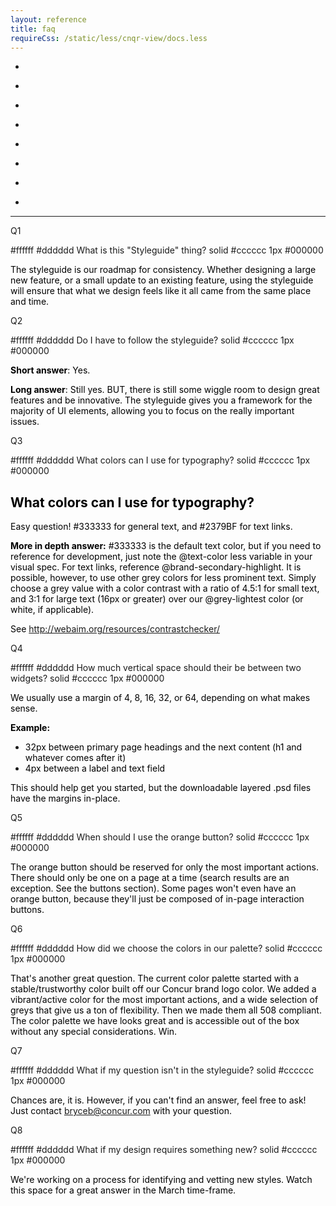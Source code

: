 ```yaml
---
layout: reference
title: faq
requireCss: /static/less/cnqr-view/docs.less
---
```


<ul>
  <li>
    <p>
      <ac:link ac:anchor="Q1">
        <ac:plain-text-link-body><![CDATA[What is this "Styleguide" thing?]]></ac:plain-text-link-body>
      </ac:link>
    </p>
  </li>
  <li>
    <p>
      <ac:link ac:anchor="Q2">
        <ac:plain-text-link-body><![CDATA[Do I have to follow the styleguide?]]></ac:plain-text-link-body>
      </ac:link>
    </p>
  </li>
  <li>
    <p>
      <ac:link ac:anchor="Q3">
        <ac:plain-text-link-body><![CDATA[What colors can I use for typography?]]></ac:plain-text-link-body>
      </ac:link>
    </p>
  </li>
  <li>
    <p>
      <ac:link ac:anchor="Q4">
        <ac:plain-text-link-body><![CDATA[How much vertical space should I use between two widgets?]]></ac:plain-text-link-body>
      </ac:link>
    </p>
  </li>
  <li>
    <p>
      <ac:link ac:anchor="Q5">
        <ac:plain-text-link-body><![CDATA[When should I use the orange buttons?]]></ac:plain-text-link-body>
      </ac:link>
    </p>
  </li>
  <li>
    <p>
      <ac:link ac:anchor="Q6">
        <ac:plain-text-link-body><![CDATA[How did we choose the colors in our palette?]]></ac:plain-text-link-body>
      </ac:link>
    </p>
  </li>
  <li>
    <p>
      <ac:link ac:anchor="Q7">
        <ac:plain-text-link-body><![CDATA[What if my question isn’t answered in the styleguide?]]></ac:plain-text-link-body>
      </ac:link>
    </p>
  </li>
  <li>
    <p>
      <ac:link ac:anchor="Q8">
        <ac:plain-text-link-body><![CDATA[What if my design requires something new?]]></ac:plain-text-link-body>
      </ac:link>
    </p>
  </li>
</ul>
<p> </p>
<hr/>
<p> </p>
<p>
  <ac:macro ac:name="anchor">
    <ac:default-parameter>Q1</ac:default-parameter>
  </ac:macro>
</p>
<ac:macro ac:name="panel">
  <ac:parameter ac:name="bgColor">#ffffff</ac:parameter>
  <ac:parameter ac:name="titleBGColor">#dddddd</ac:parameter>
  <ac:parameter ac:name="title">What is this "Styleguide" thing?</ac:parameter>
  <ac:parameter ac:name="borderStyle">solid</ac:parameter>
  <ac:parameter ac:name="borderColor">#cccccc</ac:parameter>
  <ac:parameter ac:name="borderWidth">1px</ac:parameter>
  <ac:parameter ac:name="titleColor">#000000</ac:parameter>
  <ac:rich-text-body>
    <p>
      <span style="color: rgb(0,0,0);">The styleguide is our roadmap for consistency. Whether designing a large new feature, or a small update to an existing feature, using the styleguide will ensure that what we design feels like it all came from the same place and time.</span>
    </p>
  </ac:rich-text-body>
</ac:macro>
<p> </p>
<p>
  <ac:macro ac:name="anchor">
    <ac:default-parameter>Q2</ac:default-parameter>
  </ac:macro>
</p>
<ac:macro ac:name="panel">
  <ac:parameter ac:name="bgColor">#ffffff</ac:parameter>
  <ac:parameter ac:name="titleBGColor">#dddddd</ac:parameter>
  <ac:parameter ac:name="title">Do I have to follow the styleguide?</ac:parameter>
  <ac:parameter ac:name="borderStyle">solid</ac:parameter>
  <ac:parameter ac:name="borderColor">#cccccc</ac:parameter>
  <ac:parameter ac:name="borderWidth">1px</ac:parameter>
  <ac:parameter ac:name="titleColor">#000000</ac:parameter>
  <ac:rich-text-body>
    <p>
      <span style="color: rgb(0,0,0);">
        <strong>Short answer</strong>: Yes.</span>
      <span> </span>
    </p>
    <p>
      <span style="color: rgb(0,0,0);">
        <strong>Long answer</strong>: Still yes. BUT, there is still some wiggle room to design great features and be innovative. The styleguide gives you a framework for the majority of UI elements, allowing you to focus on the really important issues.</span>
    </p>
  </ac:rich-text-body>
</ac:macro>
<p> </p>
<p>
  <ac:macro ac:name="anchor">
    <ac:default-parameter>Q3</ac:default-parameter>
  </ac:macro>
</p>
<ac:macro ac:name="panel">
  <ac:parameter ac:name="bgColor">#ffffff</ac:parameter>
  <ac:parameter ac:name="titleBGColor">#dddddd</ac:parameter>
  <ac:parameter ac:name="title">What colors can I use for typography?</ac:parameter>
  <ac:parameter ac:name="borderStyle">solid</ac:parameter>
  <ac:parameter ac:name="borderColor">#cccccc</ac:parameter>
  <ac:parameter ac:name="borderWidth">1px</ac:parameter>
  <ac:parameter ac:name="titleColor">#000000</ac:parameter>
  <ac:rich-text-body>
    <h2>
      <span style="color: rgb(0,0,0);">What colors can I use for typography?</span>
    </h2>
    <p>
      <span style="color: rgb(0,0,0);">Easy question! #333333 for general text, and #2379BF for text links.</span>
    </p>
    <p>
      <span style="color: rgb(0,0,0);">
        <strong>More in depth answer:</strong> #333333 is the default text color, but if you need to reference for development, just note the @text-color less variable in your visual spec. For text links, reference @brand-secondary-highlight. </span>
      <span style="line-height: 1.4285715;"> </span>
      <span style="color: rgb(0,0,0);">It is possible, however, to use other grey colors for less prominent text. Simply choose a grey value with a color contrast with a ratio of 4.5:1 for small text, and 3:1 for large text (16px or greater) over our @grey-lightest color (or white, if applicable). </span>
      <span style="line-height: 1.4285715;"> </span>
      <span style="color: rgb(0,0,0);"> </span>
    </p>
    <p>
      <span style="color: rgb(0,0,0);">See <a href="http://webaim.org/resources/contrastchecker/">http://webaim.org/resources/contrastchecker/</a> </span>
    </p>
  </ac:rich-text-body>
</ac:macro>
<p> </p>
<p>
  <ac:macro ac:name="anchor">
    <ac:default-parameter>Q4</ac:default-parameter>
  </ac:macro>
</p>
<ac:macro ac:name="panel">
  <ac:parameter ac:name="bgColor">#ffffff</ac:parameter>
  <ac:parameter ac:name="titleBGColor">#dddddd</ac:parameter>
  <ac:parameter ac:name="title">How much vertical space should their be between two widgets?</ac:parameter>
  <ac:parameter ac:name="borderStyle">solid</ac:parameter>
  <ac:parameter ac:name="borderColor">#cccccc</ac:parameter>
  <ac:parameter ac:name="borderWidth">1px</ac:parameter>
  <ac:parameter ac:name="titleColor">#000000</ac:parameter>
  <ac:rich-text-body>
    <p>
      <span style="color: rgb(0,0,0);">We usually use a margin of 4, 8, 16, 32, or 64, depending on what makes sense. </span>
    </p>
    <p>
      <strong>
        <span style="color: rgb(0,0,0);">Example:</span> </strong>
    </p>
    <ul>
      <li>
        <span style="color: rgb(0,0,0);">32px between primary page headings and the next content (h1 and whatever comes after it)</span>
      </li>
      <li>
        <span style="color: rgb(0,0,0);">4px between a label and text field</span>
      </li>
    </ul>
    <p>
      <span style="color: rgb(0,0,0);"> </span>
    </p>
    <p>
      <span style="color: rgb(0,0,0);">This should help get you started, but the downloadable layered .psd files have the margins in-place. </span>
    </p>
  </ac:rich-text-body>
</ac:macro>
<p> </p>
<p>
  <ac:macro ac:name="anchor">
    <ac:default-parameter>Q5</ac:default-parameter>
  </ac:macro>
</p>
<ac:macro ac:name="panel">
  <ac:parameter ac:name="bgColor">#ffffff</ac:parameter>
  <ac:parameter ac:name="titleBGColor">#dddddd</ac:parameter>
  <ac:parameter ac:name="title">When should I use the orange button?</ac:parameter>
  <ac:parameter ac:name="borderStyle">solid</ac:parameter>
  <ac:parameter ac:name="borderColor">#cccccc</ac:parameter>
  <ac:parameter ac:name="borderWidth">1px</ac:parameter>
  <ac:parameter ac:name="titleColor">#000000</ac:parameter>
  <ac:rich-text-body>
    <p>
      <span style="color: rgb(0,0,0);">The orange button should be reserved for only the most important actions. There should only be one on a page at a time (search results are an exception. See the buttons section). Some pages won't even have an orange button, because they'll just be composed of in-page interaction buttons. </span>
    </p>
  </ac:rich-text-body>
</ac:macro>
<p> </p>
<p>
  <ac:macro ac:name="anchor">
    <ac:default-parameter>Q6</ac:default-parameter>
  </ac:macro>
</p>
<ac:macro ac:name="panel">
  <ac:parameter ac:name="bgColor">#ffffff</ac:parameter>
  <ac:parameter ac:name="titleBGColor">#dddddd</ac:parameter>
  <ac:parameter ac:name="title">How did we choose the colors in our palette?</ac:parameter>
  <ac:parameter ac:name="borderStyle">solid</ac:parameter>
  <ac:parameter ac:name="borderColor">#cccccc</ac:parameter>
  <ac:parameter ac:name="borderWidth">1px</ac:parameter>
  <ac:parameter ac:name="titleColor">#000000</ac:parameter>
  <ac:rich-text-body>
    <p>
      <span style="color: rgb(0,0,0);">That's another great question. The current color palette started with</span>
      <span style="color: rgb(0,0,0);"> a stable/trustworthy color built off our Concur brand logo color. We added</span>
      <span style="color: rgb(0,0,0);"> a vibrant/active color for the most important actions, and a wide selection of greys that give us a ton of flexibility. Then we made them all 508 compliant. The color palette we have looks great and is accessible out of the box without any special considerations. Win.</span>
    </p>
  </ac:rich-text-body>
</ac:macro>
<p> </p>
<p>
  <ac:macro ac:name="anchor">
    <ac:default-parameter>Q7</ac:default-parameter>
  </ac:macro>
</p>
<ac:macro ac:name="panel">
  <ac:parameter ac:name="bgColor">#ffffff</ac:parameter>
  <ac:parameter ac:name="titleBGColor">#dddddd</ac:parameter>
  <ac:parameter ac:name="title">What if my question isn't in the styleguide?</ac:parameter>
  <ac:parameter ac:name="borderStyle">solid</ac:parameter>
  <ac:parameter ac:name="borderColor">#cccccc</ac:parameter>
  <ac:parameter ac:name="borderWidth">1px</ac:parameter>
  <ac:parameter ac:name="titleColor">#000000</ac:parameter>
  <ac:rich-text-body>
    <p>
      <span style="color: rgb(0,0,0);">Chances are, it is. However, if you can't find an answer, feel free to ask! Just contact </span>
      <a href="mailto:bryceb@concur.com">bryceb@concur.com</a>
      <span style="color: rgb(0,0,0);"> with your question. </span>
    </p>
  </ac:rich-text-body>
</ac:macro>
<p> </p>
<p>
  <ac:macro ac:name="anchor">
    <ac:default-parameter>Q8</ac:default-parameter>
  </ac:macro>
</p>
<ac:macro ac:name="panel">
  <ac:parameter ac:name="bgColor">#ffffff</ac:parameter>
  <ac:parameter ac:name="titleBGColor">#dddddd</ac:parameter>
  <ac:parameter ac:name="title">What if my design requires something new?</ac:parameter>
  <ac:parameter ac:name="borderStyle">solid</ac:parameter>
  <ac:parameter ac:name="borderColor">#cccccc</ac:parameter>
  <ac:parameter ac:name="borderWidth">1px</ac:parameter>
  <ac:parameter ac:name="titleColor">#000000</ac:parameter>
  <ac:rich-text-body>
    <p>
      <span style="color: rgb(0,0,0);">We're working on a process for identifying and vetting new styles. Watch this space for a great answer in the March time-frame. </span>
    </p>
    <div>
      <span style="color: rgb(0,0,0);">
        <br/>
      </span>
    </div>
  </ac:rich-text-body>
</ac:macro>

